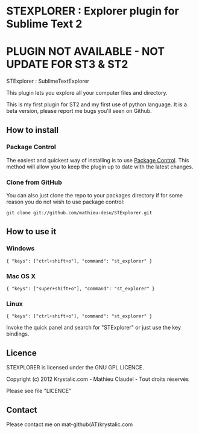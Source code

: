 # STEXPLORER : Explorer plugin for Sublime Text 2

# PLUGIN NOT AVAILABLE - NOT UPDATE FOR ST3 & ST2

STExplorer : SublimeTextExplorer

This plugin lets you explore all your computer files and directory.

This is my first plugin for ST2 and my first use of python language. It is a beta version, please report me bugs you'll seen on Github.

## How to install

### Package Control

The easiest and quickest way of installing is to use [Package Control](http://wbond.net/sublime_packages/package_control).
This method will allow you to keep the plugin up to date with the latest changes.

### Clone from GitHub

You can also just clone the repo to your packages directory if for some reason you do not wish to use package control:

    git clone git://github.com/mathieu-desu/STExplorer.git

## How to use it

### Windows
    { "keys": ["ctrl+shift+o"], "command": "st_explorer" }

### Mac OS X
    { "keys": ["super+shift+o"], "command": "st_explorer" }

### Linux
    { "keys": ["ctrl+shift+o"], "command": "st_explorer" }

Invoke the quick panel and search for "STExplorer" or just use the key bindings.

## Licence

  STEXPLORER is licensed under the GNU GPL LICENCE.

  Copyright (c) 2012 Krystalic.com - Mathieu Claudel - Tout droits réservés 

  Please see file "LICENCE"

## Contact

  Please contact me on mat-github(AT)krystalic.com
